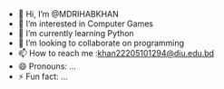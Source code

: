 - 👋 Hi, I’m @MDRIHABKHAN
- 👀 I’m interested in Computer Games
- 🌱 I’m currently learning Python
- 💞️ I’m looking to collaborate on programming
- 📫 How to reach me :khan22205101294@diu.edu.bd
- 😄 Pronouns: ...
- ⚡ Fun fact: ...

<!---
MDRIHABKHAN/MDRIHABKHAN is a ✨ special ✨ repository because its `README.md` (this file) appears on your GitHub profile.
You can click the Preview link to take a look at your changes.
--->
